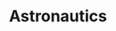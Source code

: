 ---
title: Astronautics
longTitle: 'Astronautics'
tags:
- gccommon
usedFor:
- "[[Space sciences]]"
---